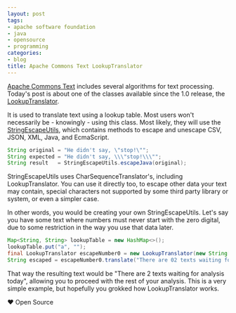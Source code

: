 ```yaml
---
layout: post
tags:
- apache software foundation
- java
- opensource
- programming
categories:
- blog
title: Apache Commons Text LookupTranslator
---
```


[Apache Commons Text](http://commons.apache.org/proper/commons-text/) includes several algorithms for text processing. Today's post is about one of the classes available since the 1.0 release, the [LookupTranslator](http://commons.apache.org/proper/commons-text/apidocs/org/apache/commons/text/translate/LookupTranslator.html).

It is used to translate text using a lookup table. Most users won't necessarily be - knowingly - using this class. Most likely, they will use the [StringEscapeUtils](http://commons.apache.org/proper/commons-text/apidocs/org/apache/commons/text/StringEscapeUtils.html), which contains methods to escape and unescape CSV, JSON, XML, Java, and EcmaScript.

```java
String original = "He didn't say, \"stop!\"";
String expected = "He didn't say, \\\"stop!\\\"";
String result   = StringEscapeUtils.escapeJava(original);
```

StringEscapeUtils uses CharSequenceTranslator's, including LookupTranslator. You can use it directly too, to escape other data your text may contain, special characters not supported by some third party library or system, or even a simpler case.

In other words, you would be creating your own StringEscapeUtils. Let's say you have some text where numbers must never start with the zero digital, due to some restriction in the way you use that data later.

```java
Map<String, String> lookupTable = new HashMap<>();
lookupTable.put("a", "");
final LookupTranslator escapeNumber0 = new LookupTranslator(new String[][] { {"0", ""} });
String escaped = escapeNumber0.translate("There are 02 texts waiting for analysis today...");
```

That way the resulting text would be "There are 2 texts waiting for analysis today", allowing you to proceed with the rest of your analysis. This is a very simple example, but hopefully you grokked how LookupTranslator works.

&hearts; Open Source
